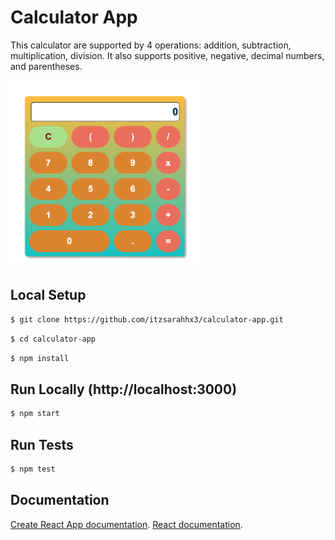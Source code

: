 # Calculator App

This calculator are supported by 4 operations: addition, subtraction, multiplication, division. It also supports positive, negative, decimal numbers, and parentheses.

<img src="./public/calculator.png" width="300">

## Local Setup

```sh
$ git clone https://github.com/itzsarahhx3/calculator-app.git
```

```sh
$ cd calculator-app
```

```sh
$ npm install
```

## Run Locally (http://localhost:3000)

```sh
$ npm start
```

## Run Tests

```sh
$ npm test
```

## Documentation

[Create React App documentation](https://facebook.github.io/create-react-app/docs/getting-started).
[React documentation](https://reactjs.org/).
